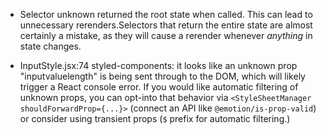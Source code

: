 - Selector unknown returned the root state when called. This can lead to unnecessary rerenders.Selectors that return the entire state are almost certainly a mistake, as they will cause a rerender whenever _anything_ in state changes.

- InputStyle.jsx:74 styled-components: it looks like an unknown prop "inputvaluelength" is being sent through to the DOM, which will likely trigger a React console error. If you would like automatic filtering of unknown props, you can opt-into that behavior via `<StyleSheetManager shouldForwardProp={...}>` (connect an API like `@emotion/is-prop-valid`) or consider using transient props (`$` prefix for automatic filtering.)
